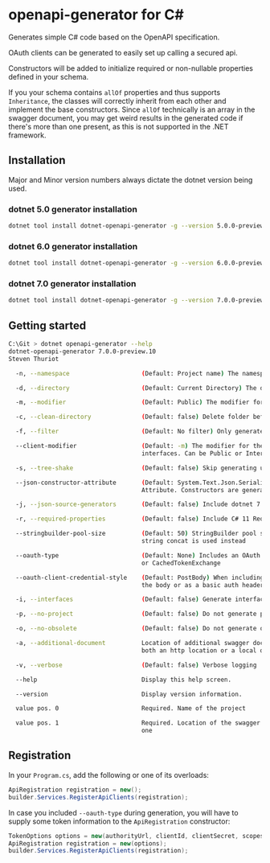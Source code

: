 # openapi-generator for C#

Generates simple C# code based on the OpenAPI specification.

OAuth clients can be generated to easily set up calling a secured api.

Constructors will be added to initialize required or non-nullable properties defined in your schema.

If you your schema contains `allOf` properties and thus supports `Inheritance`,
the classes will correctly inherit from each other and implement the base constructors.
Since `allOf` technically is an array in the swagger document, you may get weird results in the generated code if there's more than one present, 
as this is not supported in the .NET framework.

## Installation

Major and Minor version numbers always dictate the dotnet version being used.

### dotnet 5.0 generator installation
```bash
dotnet tool install dotnet-openapi-generator -g --version 5.0.0-preview.10
```

### dotnet 6.0 generator installation
```bash
dotnet tool install dotnet-openapi-generator -g --version 6.0.0-preview.10
```

### dotnet 7.0 generator installation
```bash
dotnet tool install dotnet-openapi-generator -g --version 7.0.0-preview.10
```


## Getting started

```bash
C:\Git > dotnet openapi-generator --help
dotnet-openapi-generator 7.0.0-preview.10
Steven Thuriot

  -n, --namespace                    (Default: Project name) The namespace used for the generated files

  -d, --directory                    (Default: Current Directory) The directory to place the files in

  -m, --modifier                     (Default: Public) The modifier for the generated files. Can be Public or Internal

  -c, --clean-directory              (Default: false) Delete folder before generating

  -f, --filter                       (Default: No filter) Only generate Clients that match the supplied regex filter

  --client-modifier                  (Default: -m) The modifier for the generated clients; Useful when generating with
                                     interfaces. Can be Public or Internal

  -s, --tree-shake                   (Default: false) Skip generating unused models

  --json-constructor-attribute       (Default: System.Text.Json.Serialization.JsonConstructor) Json Constructor
                                     Attribute. Constructors are generated when the class contains required properties

  -j, --json-source-generators       (Default: false) Include dotnet 7.0+ Json Source Generators

  -r, --required-properties          (Default: false) Include C# 11 Required keywords

  --stringbuilder-pool-size          (Default: 50) StringBuilder pool size for building query params. If 0, a simple
                                     string concat is used instead

  --oauth-type                       (Default: None) Includes an OAuth Client. Can be ClientCredentials, TokenExchange
                                     or CachedTokenExchange

  --oauth-client-credential-style    (Default: PostBody) When including an OAuth Client, we can either pass values in
                                     the body or as a basic auth header. Can be PostBody or AuthorizationHeader

  -i, --interfaces                   (Default: false) Generate interfaces for the clients

  -p, --no-project                   (Default: false) Do not generate project

  -o, --no-obsolete                  (Default: false) Do not generate obsolete endpoints

  -a, --additional-document          Location of additional swagger document, used to merge into the main one. Can be
                                     both an http location or a local one and can be used multiple times

  -v, --verbose                      (Default: false) Verbose logging

  --help                             Display this help screen.

  --version                          Display version information.

  value pos. 0                       Required. Name of the project

  value pos. 1                       Required. Location of the swagger document. Can be both an http location or a local
                                     one
```

## Registration

In your `Program.cs`, add the following or one of its overloads:

```csharp
ApiRegistration registration = new();
builder.Services.RegisterApiClients(registration);
```

In case you included `--oauth-type` during generation, you will have to supply some token information to the `ApiRegistration` constructor:

```csharp
TokenOptions options = new(authorityUrl, clientId, clientSecret, scopes);
ApiRegistration registration = new(options);
builder.Services.RegisterApiClients(registration);
```